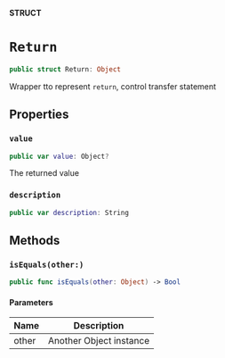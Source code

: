 **STRUCT**

# `Return`

```swift
public struct Return: Object
```

Wrapper tto represent `return`, control transfer statement

## Properties
### `value`

```swift
public var value: Object?
```

The returned value

### `description`

```swift
public var description: String
```

## Methods
### `isEquals(other:)`

```swift
public func isEquals(other: Object) -> Bool
```

#### Parameters

| Name | Description |
| ---- | ----------- |
| other | Another Object instance |